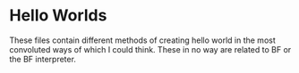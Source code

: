 # Hello Worlds

These files contain different methods of creating hello world in the most convoluted ways of which I could think. These in no way are related to BF or the BF interpreter.
